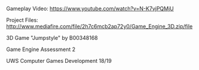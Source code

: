 Gameplay Video: https://www.youtube.com/watch?v=N-K7vjPQMjU

Project Files: http://www.mediafire.com/file/2h7c6mcb2ap72y0/Game_Engine_3D.zip/file

3D Game "Jumpstyle" by B00348168

Game Engine Assessment 2

UWS Computer Games Development 18/19
